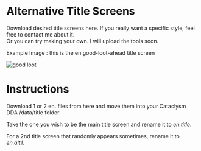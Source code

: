 # Alternative Title Screens

Download desired title screens here.  If you really want a specific style, feel free to contact me about it.  
Or you can try making your own.  I will upload the tools soon.

Example Image : this is the en.good-loot-ahead title screen

![good loot](https://user-images.githubusercontent.com/34361592/227774875-139f644d-1c8e-4abd-ab93-22d4394355ed.png)


# Instructions

Download 1 or 2 en.<whatever> files from here and move them into your Cataclysm DDA /data/title folder

Take the one you wish to be the main title screen and rename it to *en.title*.

For a 2nd title screen that randomly appears sometimes, rename it to *en.alt1*.

